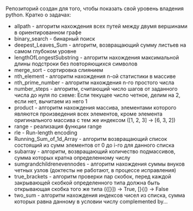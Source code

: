 Репозиторий создан для того, чтобы показать свой уровень владения python. Кратко о задачах:
* allpath - алгоритм нахождения всех путей между двумя вершинами в ориентированном графе
* binary_search - бинарный поиск
* deepest_Leaves_Sum - алгоритм, возвращающий сумму листьев на самом глубоком уровне
* lengthOfLongestSubstring - алгоритм нахождения максимальной длины подстроки без повторяющихся символов
* merge_sort - сортировка слиянием 
* nth_element - алгоритм нахождения n-ой статистики в массиве
* nth_prime_number - алгоритм нахождения n-го простого числа
* number_steps - алгоритм, считающий число шагов от заданного числа до нуля по схеме: Если текущее число четное, делим на 2, если нет, вычитаем из него 1
* product - алгоритм нахождения массива, элементами которого являются произведения всех элементов, кроме элемента оригинального массива с тем же индексом ([1, 2, 3] -> [6, 3, 2])
* range - реализация функции range
* rle - Run-length encoding
* Running_Sum_of_1d_Array - алгоритм возвращающий список состоящий из сумм элементов от 0 до i-го для данного списка
* subarray -  алгоритм, возвращающий количество подмассивов, сумма которых кратна определенному числу
* sumgrandchildrenevennodes - алгоритм нахождения суммы внуков четных узлов (доктесты не работают, в процессе исправления)
* true_brackets - алгоритм проверки пар скобок, перед каждой закрывающей скобкой определенного типа должна быть открывающая скобка того же типа ({[}]) -> True, [}{() -> False
* two_sum - алгоритм нахождения индексов чисел из списка, сумма которых равна данному в условии числу
complemented by...
